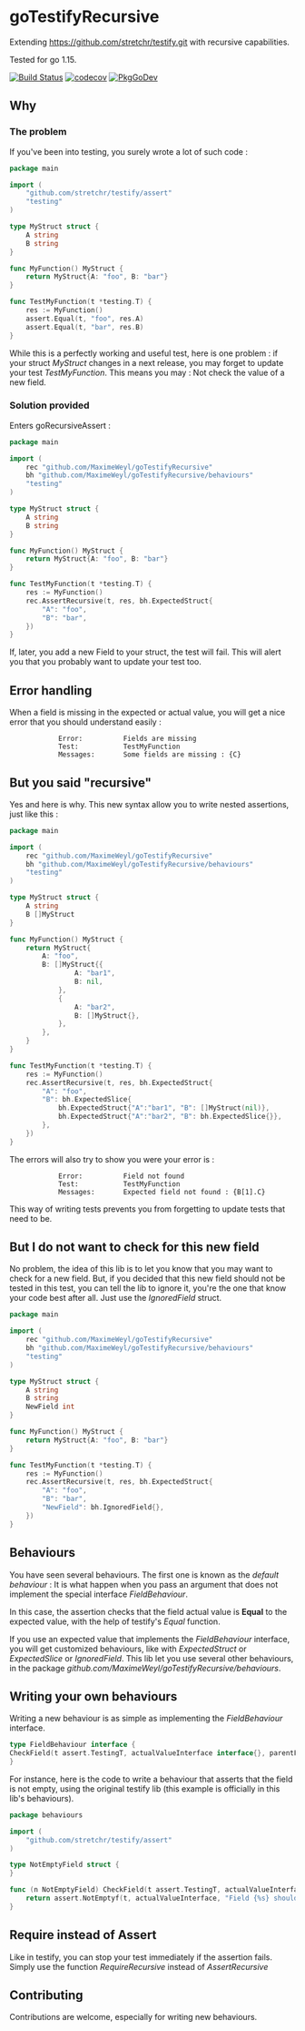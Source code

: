 # goTestifyRecursive

Extending https://github.com/stretchr/testify.git with recursive capabilities.

Tested for go 1.15.

[![Build Status](https://travis-ci.org/MaximeWeyl/goTestifyRecursive.svg?branch=master)](https://travis-ci.org/MaximeWeyl/goTestifyRecursive)
[![codecov](https://codecov.io/gh/MaximeWeyl/goTestifyRecursive/branch/master/graph/badge.svg?token=UFOL6XICXV)](https://codecov.io/gh/MaximeWeyl/goTestifyRecursive)
[![PkgGoDev](https://pkg.go.dev/badge/github.com/MaximeWeyl/goTestifyRecursive)](https://pkg.go.dev/github.com/MaximeWeyl/goTestifyRecursive)

## Why

### The problem

If you've been into testing, you surely wrote a lot of such code :

```go
package main

import (
	"github.com/stretchr/testify/assert"
	"testing"
)

type MyStruct struct {
	A string
	B string
}

func MyFunction() MyStruct {
	return MyStruct{A: "foo", B: "bar"}
}

func TestMyFunction(t *testing.T) {
    res := MyFunction()
    assert.Equal(t, "foo", res.A)
    assert.Equal(t, "bar", res.B)
}
```

While this is a perfectly working and useful test, here is one problem : if your struct 
*MyStruct* changes in a next release, you may forget to update your test *TestMyFunction*.
This means you may : Not check the value of a new field.

### Solution provided

Enters goRecursiveAssert :

```go
package main

import (
	rec "github.com/MaximeWeyl/goTestifyRecursive"
	bh "github.com/MaximeWeyl/goTestifyRecursive/behaviours"
	"testing"
)

type MyStruct struct {
	A string
	B string
}

func MyFunction() MyStruct {
	return MyStruct{A: "foo", B: "bar"}
}

func TestMyFunction(t *testing.T) {
    res := MyFunction()
    rec.AssertRecursive(t, res, bh.ExpectedStruct{
    	"A": "foo",
    	"B": "bar",
    })
}
```

If, later, you add a new Field to your struct, the test will fail. This will alert you that
you probably want to update your test too.


## Error handling

When a field is missing in the expected or actual value, you will get a nice error
that you should understand easily :

```
        	Error:      	Fields are missing
        	Test:       	TestMyFunction
        	Messages:   	Some fields are missing : {C}
```

## But you said "recursive"

Yes and here is why. This new syntax allow you to write nested assertions, just like this :

```go
package main

import (
	rec "github.com/MaximeWeyl/goTestifyRecursive"
	bh "github.com/MaximeWeyl/goTestifyRecursive/behaviours"
	"testing"
)

type MyStruct struct {
	A string
	B []MyStruct
}

func MyFunction() MyStruct {
	return MyStruct{
		A: "foo", 
		B: []MyStruct{{
                A: "bar1",
                B: nil,
		    },
			{
				A: "bar2",
				B: []MyStruct{},
			},
		},
	}
}

func TestMyFunction(t *testing.T) {
    res := MyFunction()
    rec.AssertRecursive(t, res, bh.ExpectedStruct{
    	"A": "foo",
    	"B": bh.ExpectedSlice{
    		bh.ExpectedStruct{"A":"bar1", "B": []MyStruct(nil)},
    		bh.ExpectedStruct{"A":"bar2", "B": bh.ExpectedSlice{}},
        },
    })
}
```

The errors will also try to show you were your error is :

```
        	Error:      	Field not found
        	Test:       	TestMyFunction
        	Messages:   	Expected field not found : {B[1].C}
```

This way of writing tests prevents you from forgetting to update tests that need to be.

## But I do not want to check for this new field

No problem, the idea of this lib is to let you know that you may want to check for a new field.
But, if you decided that this new field should not be tested in this test, you can tell the lib
to ignore it, you're the one that know your code best after all. Just use the *IgnoredField* struct.


```go
package main

import (
	rec "github.com/MaximeWeyl/goTestifyRecursive"
	bh "github.com/MaximeWeyl/goTestifyRecursive/behaviours"
	"testing"
)

type MyStruct struct {
	A string
	B string
	NewField int
}

func MyFunction() MyStruct {
	return MyStruct{A: "foo", B: "bar"}
}

func TestMyFunction(t *testing.T) {
    res := MyFunction()
    rec.AssertRecursive(t, res, bh.ExpectedStruct{
    	"A": "foo",
    	"B": "bar",
    	"NewField": bh.IgnoredField{},
    })
}
```



## Behaviours

You have seen several behaviours. The first one is known as the *default behaviour* :
It is what happen when you pass an argument that does not implement the special interface
*FieldBehaviour*.

In this case, the assertion checks that the field actual value is **Equal** to the expected
value, with the help of testify's *Equal* function.

If you use an expected value that implements the *FieldBehaviour* interface, you will get
customized behaviours, like with *ExpectedStruct* or *ExpectedSlice* or *IgnoredField*.
This lib let you use several other behaviours, in the 
package *github.com/MaximeWeyl/goTestifyRecursive/behaviours*.


## Writing your own behaviours

Writing a new behaviour is as simple as implementing the *FieldBehaviour* interface.

```go
type FieldBehaviour interface {
CheckField(t assert.TestingT, actualValueInterface interface{}, parentFieldName string) bool
}
```

For instance, here is the code to write a behaviour that asserts that the field is not
empty, using the original testify lib (this example is officially in this lib's behaviours).


```go
package behaviours

import (
	"github.com/stretchr/testify/assert"
)

type NotEmptyField struct {
}

func (n NotEmptyField) CheckField(t assert.TestingT, actualValueInterface interface{}, fieldName string) bool {
	return assert.NotEmptyf(t, actualValueInterface, "Field {%s} should not be empty, but was", fieldName)
}

```

## Require instead of Assert

Like in testify, you can stop your test immediately if the assertion fails.
Simply use the function *RequireRecursive* instead of *AssertRecursive*


## Contributing

Contributions are welcome, especially for writing new behaviours.

